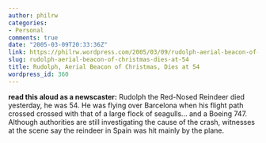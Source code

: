 ```yaml
---
author: philrw
categories:
- Personal
comments: true
date: "2005-03-09T20:33:36Z"
link: https://philrw.wordpress.com/2005/03/09/rudolph-aerial-beacon-of-christmas-dies-at-54/
slug: rudolph-aerial-beacon-of-christmas-dies-at-54
title: Rudolph, Aerial Beacon of Christmas, Dies at 54
wordpress_id: 360
---
```


**read this aloud as a newscaster:** Rudolph the Red-Nosed Reindeer died yesterday, he was 54. He was flying over Barcelona when his flight path crossed crossed with that of a large flock of seagulls... and a Boeing 747. Although authorities are still investigating the cause of the crash, witnesses at the scene say the reindeer in Spain was hit mainly by the plane.